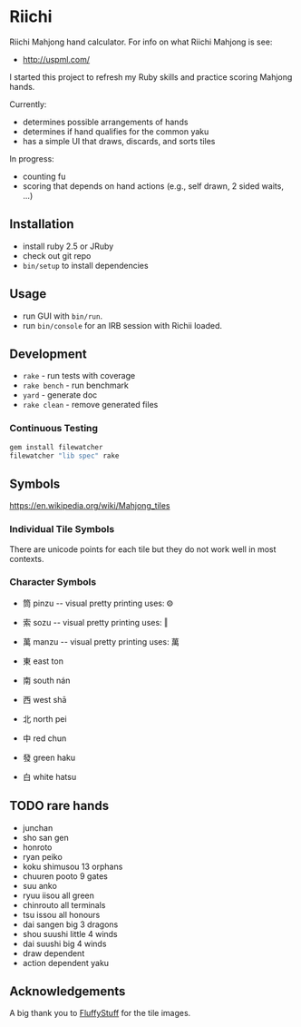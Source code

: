 # Riichi

Riichi Mahjong hand calculator. For info on what Riichi Mahjong is see:

- http://uspml.com/

I started this project to refresh my Ruby skills and practice scoring Mahjong hands.

Currently:

- determines possible arrangements of hands
- determines if hand qualifies for the common yaku
- has a simple UI that draws, discards, and sorts tiles

In progress:

- counting fu
- scoring that depends on hand actions (e.g., self drawn, 2 sided waits, ...)

## Installation

- install ruby 2.5 or JRuby
- check out git repo
- `bin/setup` to install dependencies

## Usage

- run GUI with `bin/run`.
- run `bin/console` for an IRB session with Richii loaded.

## Development

- `rake` - run tests with coverage
- `rake bench` - run benchmark
- `yard` - generate doc
- `rake clean` - remove generated files

### Continuous Testing

```bash
gem install filewatcher
filewatcher "lib spec" rake
```

## Symbols

https://en.wikipedia.org/wiki/Mahjong_tiles

### Individual Tile Symbols

There are unicode points for each tile but they do not work well in most contexts.

### Character Symbols
- 筒 pinzu  -- visual pretty printing uses: ⨷
- 索 sozu   -- visual pretty printing uses: ‖
- 萬 manzu  -- visual pretty printing uses: 萬

- 東 east ton
- 南 south nán
- 西 west shā
- 北 north pei

- 中 red chun
- 發 green haku
- 白 white hatsu

## TODO rare hands

- junchan
- sho san gen
- honroto
- ryan peiko
- koku shimusou 13 orphans
- chuuren pooto 9 gates
- suu anko
- ryuu iisou all green
- chinrouto all terminals
- tsu issou all honours
- dai sangen big 3 dragons
- shou suushi little 4 winds
- dai suushi big 4 winds
- draw dependent
- action dependent yaku

## Acknowledgements

A big thank you to [FluffyStuff](https://github.com/FluffyStuff/riichi-mahjong-tiles) for the tile images.